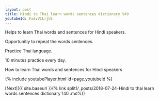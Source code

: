 ```yaml
---
layout: post
title: Hindi to Thai learn words sentences dictionary 949 
youtubeId: FxavVILrjUs
---
```

 
 
Helps to learn Thai words and sentences for Hindi speakers.

Opportunitiy to repeat the words sentences. 

Practice Thai language. 
 
10 minutes practice every day. 
 
How to learn Thai words and sentences for Hindi speakers 
 
{% include youtubePlayer.html id=page.youtubeId %}
 
 
[Next]({{ site.baseurl }}{% link  split1/_posts/2018-07-24-Hindi to thai learn words sentences dictionary 140 .md%})
 
